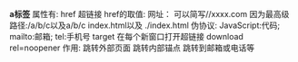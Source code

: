 **a标签**
属性有:
href 超链接
href的取值:
网址： 可以简写//xxxx.com 因为最高级
路径:/a/b/c以及a/b/c index.html以及 ./index.html
伪协议:
JavaScript:代码;
mailto:邮箱; tel:手机号
target 在每个新窗口打开超链接
download
rel=noopener
作用:
跳转外部页面
跳转内部锚点
跳转到邮箱或电话等
